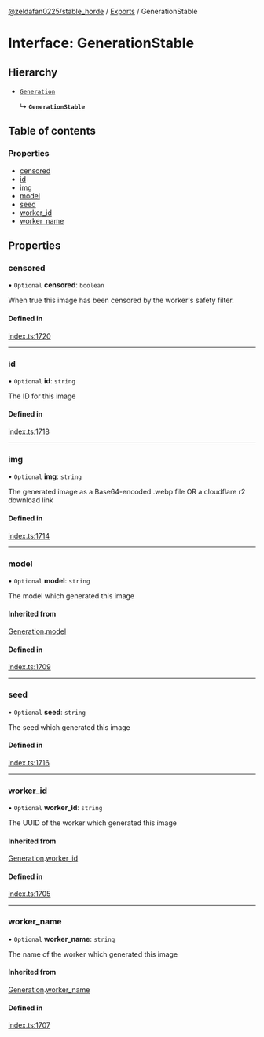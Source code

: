 [@zeldafan0225/stable_horde](../README.md) / [Exports](../modules.md) / GenerationStable

# Interface: GenerationStable

## Hierarchy

- [`Generation`](Generation.md)

  ↳ **`GenerationStable`**

## Table of contents

### Properties

- [censored](GenerationStable.md#censored)
- [id](GenerationStable.md#id)
- [img](GenerationStable.md#img)
- [model](GenerationStable.md#model)
- [seed](GenerationStable.md#seed)
- [worker\_id](GenerationStable.md#worker_id)
- [worker\_name](GenerationStable.md#worker_name)

## Properties

### censored

• `Optional` **censored**: `boolean`

When true this image has been censored by the worker's safety filter.

#### Defined in

[index.ts:1720](https://github.com/ZeldaFan0225/stable_horde/blob/bf3b9d2/index.ts#L1720)

___

### id

• `Optional` **id**: `string`

The ID for this image

#### Defined in

[index.ts:1718](https://github.com/ZeldaFan0225/stable_horde/blob/bf3b9d2/index.ts#L1718)

___

### img

• `Optional` **img**: `string`

The generated image as a Base64-encoded .webp file OR a cloudflare r2 download link

#### Defined in

[index.ts:1714](https://github.com/ZeldaFan0225/stable_horde/blob/bf3b9d2/index.ts#L1714)

___

### model

• `Optional` **model**: `string`

The model which generated this image

#### Inherited from

[Generation](Generation.md).[model](Generation.md#model)

#### Defined in

[index.ts:1709](https://github.com/ZeldaFan0225/stable_horde/blob/bf3b9d2/index.ts#L1709)

___

### seed

• `Optional` **seed**: `string`

The seed which generated this image

#### Defined in

[index.ts:1716](https://github.com/ZeldaFan0225/stable_horde/blob/bf3b9d2/index.ts#L1716)

___

### worker\_id

• `Optional` **worker\_id**: `string`

The UUID of the worker which generated this image

#### Inherited from

[Generation](Generation.md).[worker_id](Generation.md#worker_id)

#### Defined in

[index.ts:1705](https://github.com/ZeldaFan0225/stable_horde/blob/bf3b9d2/index.ts#L1705)

___

### worker\_name

• `Optional` **worker\_name**: `string`

The name of the worker which generated this image

#### Inherited from

[Generation](Generation.md).[worker_name](Generation.md#worker_name)

#### Defined in

[index.ts:1707](https://github.com/ZeldaFan0225/stable_horde/blob/bf3b9d2/index.ts#L1707)
